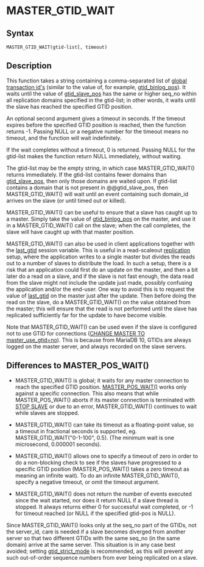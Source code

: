 
# MASTER_GTID_WAIT

## Syntax


```
MASTER_GTID_WAIT(gtid-list[, timeout)
```

## Description


This function takes a string containing a comma-separated list of [global transaction id's](../../../../../../server-usage/replication-cluster-multi-master/standard-replication/gtid.md)
(similar to the value of, for example, [gtid_binlog_pos](../../../../../../server-usage/replication-cluster-multi-master/standard-replication/gtid.md)). It waits until the value of [gtid_slave_pos](../../../../../../server-usage/replication-cluster-multi-master/standard-replication/gtid.md) has the same or higher seq_no within all replication domains specified in the gtid-list; in other words, it waits until the slave has
reached the specified GTID position.


An optional second argument gives a timeout in seconds. If the timeout
expires before the specified GTID position is reached, then the function
returns -1. Passing NULL or a negative number for the timeout means no timeout, and the function will wait indefinitely.


If the wait completes without a timeout, 0 is returned. Passing NULL for the
 gtid-list makes the function return NULL immediately, without waiting.


The gtid-list may be the empty string, in which case MASTER_GTID_WAIT()
returns immediately. If the gtid-list contains fewer domains than
[gtid_slave_pos](../../../../../../server-usage/replication-cluster-multi-master/standard-replication/gtid.md), then only those domains are waited upon. If gtid-list
contains a domain that is not present in @@gtid_slave_pos, then
MASTER_GTID_WAIT() will wait until an event containing such domain_id arrives
on the slave (or until timed out or killed).


MASTER_GTID_WAIT() can be useful to ensure that a slave has caught up to
a master. Simply take the value of [gtid_binlog_pos](../../../../../../server-usage/replication-cluster-multi-master/standard-replication/gtid.md) on the master, and use it in a MASTER_GTID_WAIT() call on the slave; when the call completes, the slave
will have caught up with that master position.


MASTER_GTID_WAIT() can also be used in client applications together with the
[last_gtid](../../../../../../server-usage/replication-cluster-multi-master/standard-replication/gtid.md) session variable. This is useful in a read-scaleout [replication](../../../../../../server-usage/replication-cluster-multi-master/README.md) setup, where the application writes to a single master but divides the
reads out to a number of slaves to distribute the load. In such a setup, there
is a risk that an application could first do an update on the master, and then
a bit later do a read on a slave, and if the slave is not fast enough, the
data read from the slave might not include the update just made, possibly
confusing the application and/or the end-user. One way to avoid this is to
request the value of [last_gtid](../../../../../../server-usage/replication-cluster-multi-master/standard-replication/gtid.md) on the master just after the update. Then
before doing the read on the slave, do a MASTER_GTID_WAIT() on the value
obtained from the master; this will ensure that the read is not performed
until the slave has replicated sufficiently far for the update to have become
visible.


Note that MASTER_GTID_WAIT() can be used even if the slave is configured not
to use GTID for connections ([CHANGE MASTER TO master_use_gtid=no](../../../administrative-sql-statements/replication-statements/change-master-to.md#master_use_gtid)). This is
because from MariaDB 10, GTIDs are always logged on the master server, and
always recorded on the slave servers.


## Differences to MASTER_POS_WAIT()


* MASTER_GTID_WAIT() is global; it waits for any master connection to reach
 the specified GTID position. [MASTER_POS_WAIT()](master_pos_wait.md) works only against a
 specific connection. This also means that while MASTER_POS_WAIT() aborts if
 its master connection is terminated with [STOP SLAVE](../../../administrative-sql-statements/replication-statements/stop-replica.md) or due to an error,
 MASTER_GTID_WAIT() continues to wait while slaves are stopped.


* MASTER_GTID_WAIT() can take its timeout as a floating-point value, so a
 timeout in fractional seconds is supported, eg. MASTER_GTID_WAIT("0-1-100",
 0.5). (The minimum wait is one microsecond, 0.000001 seconds).


* MASTER_GTID_WAIT() allows one to specify a timeout of zero in order to do a
 non-blocking check to see if the slaves have progressed to a specific GTID position
 (MASTER_POS_WAIT() takes a zero timeout as meaning an infinite wait). To do
 an infinite MASTER_GTID_WAIT(), specify a negative timeout, or omit the
 timeout argument.


* MASTER_GTID_WAIT() does not return the number of events executed since the
 wait started, nor does it return NULL if a slave thread is stopped. It
 always returns either 0 for successful wait completed, or -1 for timeout
 reached (or NULL if the specified gtid-pos is NULL).


Since MASTER_GTID_WAIT() looks only at the seq_no part of the GTIDs, not the
server_id, care is needed if a slave becomes diverged from another server so
that two different GTIDs with the same seq_no (in the same domain) arrive at
the same server. This situation is in any case best avoided; setting
[gtid_strict_mode](../../../../../../server-usage/replication-cluster-multi-master/standard-replication/gtid.md) is recommended, as this will prevent any such out-of-order sequence numbers from ever being replicated on a slave.

